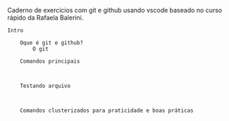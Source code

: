 


Caderno de exercícios com git e github usando vscode baseado no curso rápido da Rafaela Balerini.


    Intro

        Oque é git e github?
            O git

        Comandos principais



        Testando arquivo



        Comandos clusterizados para praticidade e boas práticas

